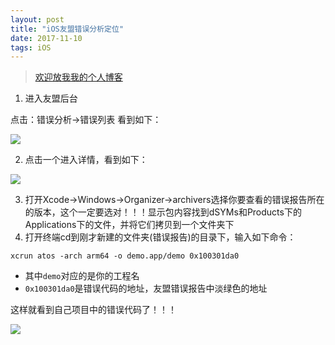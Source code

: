 ```yaml
---
layout: post
title: "iOS友盟错误分析定位"
date: 2017-11-10 
tags: iOS
---
```


> [欢迎放我我的个人博客](http://www.cenzhijun.top/)



1. 进入友盟后台

点击：错误分析->错误列表
看到如下：

![](http://otogtitz7.bkt.clouddn.com/2017-11-10-crash01.png)

2. 点击一个进入详情，看到如下：

![](http://otogtitz7.bkt.clouddn.com/2017-11-10-crash02.png)

3. 打开Xcode->Windows->Organizer->archivers选择你要查看的错误报告所在的版本，这个一定要选对！！！显示包内容找到dSYMs和Products下的Applications下的文件，并将它们拷贝到一个文件夹下
4. 打开终端cd到刚才新建的文件夹(错误报告)的目录下，输入如下命令：


```
xcrun atos -arch arm64 -o demo.app/demo 0x100301da0
```

* 其中`demo`对应的是你的工程名
* `0x100301da0`是错误代码的地址，友盟错误报告中淡绿色的地址

这样就看到自己项目中的错误代码了！！！

![](http://otogtitz7.bkt.clouddn.com/2017-11-10-crash03.png)

